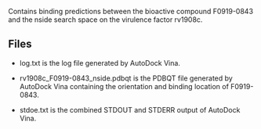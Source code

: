 Contains binding predictions between the bioactive compound F0919-0843 and the nside search space on the virulence factor rv1908c.

## Files

- log.txt is the log file generated by AutoDock Vina.

- rv1908c_F0919-0843_nside.pdbqt is the PDBQT file generated by AutoDock Vina containing the orientation and binding location of F0919-0843.

- stdoe.txt is the combined STDOUT and STDERR output of AutoDock Vina.

